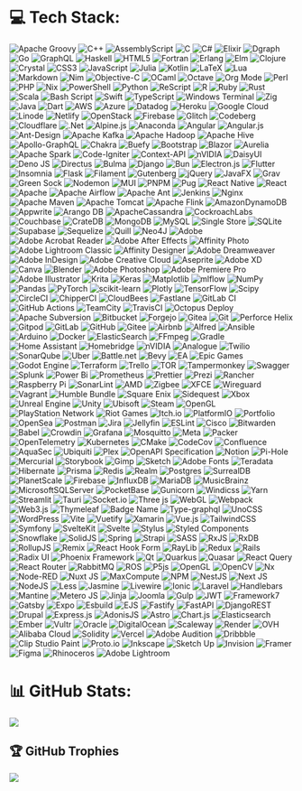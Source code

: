 # 💻 Tech Stack:
![Apache Groovy](https://img.shields.io/badge/Apache%20Groovy-4298B8.svg?style=flat&logo=Apache+Groovy&logoColor=white) ![C++](https://img.shields.io/badge/c++-%2300599C.svg?style=flat&logo=c%2B%2B&logoColor=white) ![AssemblyScript](https://img.shields.io/badge/assembly%20script-%23000000.svg?style=flat&logo=assemblyscript&logoColor=white) ![C](https://img.shields.io/badge/c-%2300599C.svg?style=flat&logo=c&logoColor=white) ![C#](https://img.shields.io/badge/c%23-%23239120.svg?style=flat&logo=csharp&logoColor=white) ![Elixir](https://img.shields.io/badge/elixir-%234B275F.svg?style=flat&logo=elixir&logoColor=white) ![Dgraph](https://img.shields.io/badge/dgraph-%23E50695.svg?style=flat&logo=dgraph&logoColor=white) ![Go](https://img.shields.io/badge/go-%2300ADD8.svg?style=flat&logo=go&logoColor=white) ![GraphQL](https://img.shields.io/badge/-GraphQL-E10098?style=flat&logo=graphql&logoColor=white) ![Haskell](https://img.shields.io/badge/Haskell-5e5086?style=flat&logo=haskell&logoColor=white) ![HTML5](https://img.shields.io/badge/html5-%23E34F26.svg?style=flat&logo=html5&logoColor=white) ![Fortran](https://img.shields.io/badge/Fortran-%23734F96.svg?style=flat&logo=fortran&logoColor=white) ![Erlang](https://img.shields.io/badge/Erlang-white.svg?style=flat&logo=erlang&logoColor=a90533) ![Elm](https://img.shields.io/badge/Elm-60B5CC?style=flat&logo=elm&logoColor=white) ![Clojure](https://img.shields.io/badge/Clojure-%23Clojure.svg?style=flat&logo=Clojure&logoColor=Clojure) ![Crystal](https://img.shields.io/badge/crystal-%23000000.svg?style=flat&logo=crystal&logoColor=white) ![CSS3](https://img.shields.io/badge/css3-%231572B6.svg?style=flat&logo=css3&logoColor=white) ![JavaScript](https://img.shields.io/badge/javascript-%23323330.svg?style=flat&logo=javascript&logoColor=%23F7DF1E) ![Julia](https://img.shields.io/badge/-Julia-9558B2?style=flat&logo=julia&logoColor=white) ![Kotlin](https://img.shields.io/badge/kotlin-%237F52FF.svg?style=flat&logo=kotlin&logoColor=white) ![LaTeX](https://img.shields.io/badge/latex-%23008080.svg?style=flat&logo=latex&logoColor=white) ![Lua](https://img.shields.io/badge/lua-%232C2D72.svg?style=flat&logo=lua&logoColor=white) ![Markdown](https://img.shields.io/badge/markdown-%23000000.svg?style=flat&logo=markdown&logoColor=white) ![Nim](https://img.shields.io/badge/nim-%23FFE953.svg?style=flat&logo=nim&logoColor=white) ![Objective-C](https://img.shields.io/badge/OBJECTIVE--C-%233A95E3.svg?style=flat&logo=apple&logoColor=white) ![OCaml](https://img.shields.io/badge/OCaml-%23E98407.svg?style=flat&logo=ocaml&logoColor=white) ![Octave](https://img.shields.io/badge/OCTAVE-darkblue?style=flat&logo=octave&logoColor=fcd683) ![Org Mode](https://img.shields.io/badge/orgmode-%2377AA99.svg?style=flat&logo=org&logoColor=white) ![Perl](https://img.shields.io/badge/perl-%2339457E.svg?style=flat&logo=perl&logoColor=white) ![PHP](https://img.shields.io/badge/php-%23777BB4.svg?style=flat&logo=php&logoColor=white) ![Nix](https://img.shields.io/badge/NIX-5277C3.svg?style=flat&logo=NixOS&logoColor=white) ![PowerShell](https://img.shields.io/badge/PowerShell-%235391FE.svg?style=flat&logo=powershell&logoColor=white) ![Python](https://img.shields.io/badge/python-3670A0?style=flat&logo=python&logoColor=ffdd54) ![ReScript](https://img.shields.io/badge/rescript-%2314162c?style=flat&logo=rescript&logoColor=e34c4c) ![R](https://img.shields.io/badge/r-%23276DC3.svg?style=flat&logo=r&logoColor=white) ![Ruby](https://img.shields.io/badge/ruby-%23CC342D.svg?style=flat&logo=ruby&logoColor=white) ![Rust](https://img.shields.io/badge/rust-%23000000.svg?style=flat&logo=rust&logoColor=white) ![Scala](https://img.shields.io/badge/scala-%23DC322F.svg?style=flat&logo=scala&logoColor=white) ![Bash Script](https://img.shields.io/badge/bash_script-%23121011.svg?style=flat&logo=gnu-bash&logoColor=white) ![Swift](https://img.shields.io/badge/swift-F54A2A?style=flat&logo=swift&logoColor=white) ![TypeScript](https://img.shields.io/badge/typescript-%23007ACC.svg?style=flat&logo=typescript&logoColor=white) ![Windows Terminal](https://img.shields.io/badge/Windows%20Terminal-%234D4D4D.svg?style=flat&logo=windows-terminal&logoColor=white) ![Zig](https://img.shields.io/badge/Zig-%23F7A41D.svg?style=flat&logo=zig&logoColor=white) ![Java](https://img.shields.io/badge/java-%23ED8B00.svg?style=flat&logo=openjdk&logoColor=white) ![Dart](https://img.shields.io/badge/dart-%230175C2.svg?style=flat&logo=dart&logoColor=white) ![AWS](https://img.shields.io/badge/AWS-%23FF9900.svg?style=flat&logo=amazon-aws&logoColor=white) ![Azure](https://img.shields.io/badge/azure-%230072C6.svg?style=flat&logo=microsoftazure&logoColor=white) ![Datadog](https://img.shields.io/badge/datadog-%23632CA6.svg?style=flat&logo=datadog&logoColor=white) ![Heroku](https://img.shields.io/badge/heroku-%23430098.svg?style=flat&logo=heroku&logoColor=white) ![Google Cloud](https://img.shields.io/badge/GoogleCloud-%234285F4.svg?style=flat&logo=google-cloud&logoColor=white) ![Linode](https://img.shields.io/badge/linode-00A95C?style=flat&logo=linode&logoColor=white) ![Netlify](https://img.shields.io/badge/netlify-%23000000.svg?style=flat&logo=netlify&logoColor=#00C7B7) ![OpenStack](https://img.shields.io/badge/Openstack-%23f01742.svg?style=flat&logo=openstack&logoColor=white) ![Firebase](https://img.shields.io/badge/firebase-%23039BE5.svg?style=flat&logo=firebase) ![Glitch](https://img.shields.io/badge/glitch-%233333FF.svg?style=flat&logo=glitch&logoColor=white) ![Codeberg](https://img.shields.io/badge/Codeberg-2185D0?style=flat&logo=Codeberg&logoColor=white) ![Cloudflare](https://img.shields.io/badge/Cloudflare-F38020?style=flat&logo=Cloudflare&logoColor=white) ![.Net](https://img.shields.io/badge/.NET-5C2D91?style=flat&logo=.net&logoColor=white) ![Alpine.js](https://img.shields.io/badge/alpinejs-white.svg?style=flat&logo=alpinedotjs&logoColor=%238BC0D0) ![Anaconda](https://img.shields.io/badge/Anaconda-%2344A833.svg?style=flat&logo=anaconda&logoColor=white) ![Angular](https://img.shields.io/badge/angular-%23DD0031.svg?style=flat&logo=angular&logoColor=white) ![Angular.js](https://img.shields.io/badge/angular.js-%23E23237.svg?style=flat&logo=angularjs&logoColor=white) ![Ant-Design](https://img.shields.io/badge/-AntDesign-%230170FE?style=flat&logo=ant-design&logoColor=white) ![Apache Kafka](https://img.shields.io/badge/Apache%20Kafka-000?style=flat&logo=apachekafka) ![Apache Hadoop](https://img.shields.io/badge/Apache%20Hadoop-66CCFF?style=flat&logo=apachehadoop&logoColor=black) ![Apache Hive](https://img.shields.io/badge/Apache%20Hive-FDEE21?style=flat&logo=apachehive&logoColor=black) ![Apollo-GraphQL](https://img.shields.io/badge/-ApolloGraphQL-311C87?style=flat&logo=apollo-graphql) ![Chakra](https://img.shields.io/badge/chakra-%234ED1C5.svg?style=flat&logo=chakraui&logoColor=white) ![Buefy](https://img.shields.io/badge/Buefy-7957D5?style=flat&logo=buefy&logoColor=48289E) ![Bootstrap](https://img.shields.io/badge/bootstrap-%238511FA.svg?style=flat&logo=bootstrap&logoColor=white) ![Blazor](https://img.shields.io/badge/blazor-%235C2D91.svg?style=flat&logo=blazor&logoColor=white) ![Aurelia](https://img.shields.io/badge/aurelia-%23ED2B88.svg?style=flat&logo=aurelia&logoColor=fff) ![Apache Spark](https://img.shields.io/badge/Apache%20Spark-FDEE21?style=flat&logo=apachespark&logoColor=black) ![Code-Igniter](https://img.shields.io/badge/CodeIgniter-%23EF4223.svg?style=flat&logo=codeIgniter&logoColor=white) ![Context-API](https://img.shields.io/badge/Context--Api-000000?style=flat&logo=react) ![nVIDIA](https://img.shields.io/badge/cuda-000000.svg?style=flat&logo=nVIDIA&logoColor=green) ![DaisyUI](https://img.shields.io/badge/daisyui-5A0EF8?style=flat&logo=daisyui&logoColor=white) ![Deno JS](https://img.shields.io/badge/deno%20js-000000?style=flat&logo=deno&logoColor=white) ![Directus](https://img.shields.io/badge/directus-%2364f.svg?style=flat&logo=directus&logoColor=white) ![Bulma](https://img.shields.io/badge/bulma-00D0B1?style=flat&logo=bulma&logoColor=white) ![Django](https://img.shields.io/badge/django-%23092E20.svg?style=flat&logo=django&logoColor=white) ![Bun](https://img.shields.io/badge/Bun-%23000000.svg?style=flat&logo=bun&logoColor=white) ![Electron.js](https://img.shields.io/badge/Electron-191970?style=flat&logo=Electron&logoColor=white) ![Flutter](https://img.shields.io/badge/Flutter-%2302569B.svg?style=flat&logo=Flutter&logoColor=white) ![Insomnia](https://img.shields.io/badge/Insomnia-black?style=flat&logo=insomnia&logoColor=5849BE) ![Flask](https://img.shields.io/badge/flask-%23000.svg?style=flat&logo=flask&logoColor=white) ![Filament](https://img.shields.io/badge/Filament-FFAA00?style=flat&logoColor=%23000000) ![Gutenberg](https://img.shields.io/badge/gutenberg-%23077CB2.svg?style=flat&logo=gutenberg&logoColor=white) ![jQuery](https://img.shields.io/badge/jquery-%230769AD.svg?style=flat&logo=jquery&logoColor=white) ![JavaFX](https://img.shields.io/badge/javafx-%23FF0000.svg?style=flat&logo=javafx&logoColor=white) ![Grav](https://img.shields.io/badge/grav-%23FFFFFF.svg?style=flat&logo=grav&logoColor=221E1F) ![Green Sock](https://img.shields.io/badge/green%20sock-88CE02?style=flat&logo=greensock&logoColor=white) ![Nodemon](https://img.shields.io/badge/NODEMON-%23323330.svg?style=flat&logo=nodemon&logoColor=%BBDEAD) ![MUI](https://img.shields.io/badge/MUI-%230081CB.svg?style=flat&logo=mui&logoColor=white) ![PNPM](https://img.shields.io/badge/pnpm-%234a4a4a.svg?style=flat&logo=pnpm&logoColor=f69220) ![Pug](https://img.shields.io/badge/Pug-FFF?style=flat&logo=pug&logoColor=A86454) ![React Native](https://img.shields.io/badge/react_native-%2320232a.svg?style=flat&logo=react&logoColor=%2361DAFB) ![React](https://img.shields.io/badge/react-%2320232a.svg?style=flat&logo=react&logoColor=%2361DAFB) ![Apache](https://img.shields.io/badge/apache-%23D42029.svg?style=flat&logo=apache&logoColor=white) ![Apache Airflow](https://img.shields.io/badge/Apache%20Airflow-017CEE?style=flat&logo=Apache%20Airflow&logoColor=white) ![Apache Ant](https://img.shields.io/badge/Apache%20Ant-A81C7D?style=flat&logo=Apache%20Ant&logoColor=white) ![Jenkins](https://img.shields.io/badge/jenkins-%232C5263.svg?style=flat&logo=jenkins&logoColor=white) ![Nginx](https://img.shields.io/badge/nginx-%23009639.svg?style=flat&logo=nginx&logoColor=white) ![Apache Maven](https://img.shields.io/badge/Apache%20Maven-C71A36?style=flat&logo=Apache%20Maven&logoColor=white) ![Apache Tomcat](https://img.shields.io/badge/apache%20tomcat-%23F8DC75.svg?style=flat&logo=apache-tomcat&logoColor=black) ![Apache Flink](https://img.shields.io/badge/Apache%20Flink-E6526F?style=flat&logo=Apache%20Flink&logoColor=white) ![AmazonDynamoDB](https://img.shields.io/badge/Amazon%20DynamoDB-4053D6?style=flat&logo=Amazon%20DynamoDB&logoColor=white) ![Appwrite](https://img.shields.io/badge/Appwrite-%23FD366E.svg?style=flat&logo=appwrite&logoColor=white) ![Arango DB](https://img.shields.io/badge/ArangoDB-DDE072?style=flat&logo=arangodb&logoColor=white) ![ApacheCassandra](https://img.shields.io/badge/cassandra-%231287B1.svg?style=flat&logo=apache-cassandra&logoColor=white) ![CockroachLabs](https://img.shields.io/badge/Cockroach%20Labs-6933FF?style=flat&logo=Cockroach%20Labs&logoColor=white) ![Couchbase](https://img.shields.io/badge/Couchbase-EA2328?style=flat&logo=couchbase&logoColor=white) ![CrateDB](https://img.shields.io/badge/CrateDB-009DC7?style=flat&logo=CrateDB&logoColor=white) ![MongoDB](https://img.shields.io/badge/MongoDB-%234ea94b.svg?style=flat&logo=mongodb&logoColor=white) ![MySQL](https://img.shields.io/badge/mysql-4479A1.svg?style=flat&logo=mysql&logoColor=white) ![Single Store](https://img.shields.io/badge/Single%20Store-AA00FF?style=flat&logo=singlestore&logoColor=white) ![SQLite](https://img.shields.io/badge/sqlite-%2307405e.svg?style=flat&logo=sqlite&logoColor=white) ![Supabase](https://img.shields.io/badge/Supabase-3ECF8E?style=flat&logo=supabase&logoColor=white) ![Sequelize](https://img.shields.io/badge/Sequelize-52B0E7?style=flat&logo=Sequelize&logoColor=white) ![Quill](https://img.shields.io/badge/Quill-52B0E7?style=flat&logo=apache&logoColor=white) ![Neo4J](https://img.shields.io/badge/Neo4j-008CC1?style=flat&logo=neo4j&logoColor=white) ![Adobe](https://img.shields.io/badge/adobe-%23FF0000.svg?style=flat&logo=adobe&logoColor=white) ![Adobe Acrobat Reader](https://img.shields.io/badge/Adobe%20Acrobat%20Reader-EC1C24.svg?style=flat&logo=Adobe%20Acrobat%20Reader&logoColor=white) ![Adobe After Effects](https://img.shields.io/badge/Adobe%20After%20Effects-9999FF.svg?style=flat&logo=Adobe%20After%20Effects&logoColor=white) ![Affinity Photo](https://img.shields.io/badge/affinityphoto-%237E4DD2.svg?style=flat&logo=affinity-photo&logoColor=white) ![Adobe Lightroom Classic](https://img.shields.io/badge/Adobe%20Lightroom%20Classic-31A8FF.svg?style=flat&logo=Adobe%20Lightroom%20Classic&logoColor=white) ![Affinity Designer](https://img.shields.io/badge/affinity%20desginer-%231B72BE.svg?style=flat&logo=affinity-designer&logoColor=white) ![Adobe Dreamweaver](https://img.shields.io/badge/Adobe%20Dreamweaver-FF61F6.svg?style=flat&logo=Adobe%20Dreamweaver&logoColor=white) ![Adobe InDesign](https://img.shields.io/badge/Adobe%20InDesign-49021F?style=flat&logo=adobeindesign&logoColor=FF3366) ![Adobe Creative Cloud](https://img.shields.io/badge/Adobe%20Creative%20Cloud-DA1F26.svg?style=flat&logo=Adobe%20Creative%20Cloud&logoColor=white) ![Aseprite](https://img.shields.io/badge/Aseprite-FFFFFF?style=flat&logo=Aseprite&logoColor=#7D929E) ![Adobe XD](https://img.shields.io/badge/Adobe%20XD-470137?style=flat&logo=Adobe%20XD&logoColor=#FF61F6) ![Canva](https://img.shields.io/badge/Canva-%2300C4CC.svg?style=flat&logo=Canva&logoColor=white) ![Blender](https://img.shields.io/badge/blender-%23F5792A.svg?style=flat&logo=blender&logoColor=white) ![Adobe Photoshop](https://img.shields.io/badge/adobe%20photoshop-%2331A8FF.svg?style=flat&logo=adobe%20photoshop&logoColor=white) ![Adobe Premiere Pro](https://img.shields.io/badge/Adobe%20Premiere%20Pro-9999FF.svg?style=flat&logo=Adobe%20Premiere%20Pro&logoColor=white) ![Adobe Illustrator](https://img.shields.io/badge/adobe%20illustrator-%23FF9A00.svg?style=flat&logo=adobe%20illustrator&logoColor=white) ![Krita](https://img.shields.io/badge/Krita-203759?style=flat&logo=krita&logoColor=EEF37B) ![Keras](https://img.shields.io/badge/Keras-%23D00000.svg?style=flat&logo=Keras&logoColor=white) ![Matplotlib](https://img.shields.io/badge/Matplotlib-%23ffffff.svg?style=flat&logo=Matplotlib&logoColor=black) ![mlflow](https://img.shields.io/badge/mlflow-%23d9ead3.svg?style=flat&logo=numpy&logoColor=blue) ![NumPy](https://img.shields.io/badge/numpy-%23013243.svg?style=flat&logo=numpy&logoColor=white) ![Pandas](https://img.shields.io/badge/pandas-%23150458.svg?style=flat&logo=pandas&logoColor=white) ![PyTorch](https://img.shields.io/badge/PyTorch-%23EE4C2C.svg?style=flat&logo=PyTorch&logoColor=white) ![scikit-learn](https://img.shields.io/badge/scikit--learn-%23F7931E.svg?style=flat&logo=scikit-learn&logoColor=white) ![Plotly](https://img.shields.io/badge/Plotly-%233F4F75.svg?style=flat&logo=plotly&logoColor=white) ![TensorFlow](https://img.shields.io/badge/TensorFlow-%23FF6F00.svg?style=flat&logo=TensorFlow&logoColor=white) ![Scipy](https://img.shields.io/badge/SciPy-%230C55A5.svg?style=flat&logo=scipy&logoColor=%white) ![CircleCI](https://img.shields.io/badge/circleci-%23161616.svg?style=flat&logo=circleci&logoColor=white) ![ChipperCI](https://img.shields.io/badge/chipperci-1e394e.svg?style=flat&logo=chipperci&logoColor=white) ![CloudBees](https://img.shields.io/badge/CloudBees-1997B5&?logo=cloudbees&logoColor=white&style=flat) ![Fastlane](https://img.shields.io/badge/fastlane-%2382bd4e.svg?style=flat&logo=fastlane&logoColor=black) ![GitLab CI](https://img.shields.io/badge/gitlab%20CI-%23181717.svg?style=flat&logo=gitlab&logoColor=white) ![GitHub Actions](https://img.shields.io/badge/github%20actions-%232671E5.svg?style=flat&logo=githubactions&logoColor=white) ![TeamCity](https://img.shields.io/badge/teamcity-000000.svg?style=flat&logo=teamcity&logoColor=white) ![TravisCI](https://img.shields.io/badge/travis%20ci-%232B2F33.svg?style=flat&logo=travis&logoColor=white) ![Octopus Deploy](https://img.shields.io/badge/octopus%20deploy-0D80D8?style=flat&logo=octopusdeploy&logoColor=white) ![Apache Subversion](https://img.shields.io/badge/subversion-%23809CC9.svg?style=flat&logo=subversion&logoColor=white) ![Bitbucket](https://img.shields.io/badge/bitbucket-%230047B3.svg?style=flat&logo=bitbucket&logoColor=white) ![Forgejo](https://img.shields.io/badge/forgejo-%23FB923C.svg?style=flat&logo=forgejo&logoColor=white) ![Gitea](https://img.shields.io/badge/Gitea-34495E?style=flat&logo=gitea&logoColor=5D9425) ![Git](https://img.shields.io/badge/git-%23F05033.svg?style=flat&logo=git&logoColor=white) ![Perforce Helix](https://img.shields.io/badge/-PERFORCE%20HELIX-404040?style=flat&logo=Perforce&logoColor=white) ![Gitpod](https://img.shields.io/badge/gitpod-f06611.svg?style=flat&logo=gitpod&logoColor=white) ![GitLab](https://img.shields.io/badge/gitlab-%23181717.svg?style=flat&logo=gitlab&logoColor=white) ![GitHub](https://img.shields.io/badge/github-%23121011.svg?style=flat&logo=github&logoColor=white) ![Gitee](https://img.shields.io/badge/Gitee-C71D23?style=flat&logo=gitee&logoColor=white) ![Airbnb](https://img.shields.io/badge/Airbnb-%23ff5a5f.svg?style=flat&logo=Airbnb&logoColor=white) ![Alfred](https://img.shields.io/badge/alfred-%235C1F87.svg?style=flat&logo=alfred) ![Ansible](https://img.shields.io/badge/ansible-%231A1918.svg?style=flat&logo=ansible&logoColor=white) ![Arduino](https://img.shields.io/badge/-Arduino-00979D?style=flat&logo=Arduino&logoColor=white) ![Docker](https://img.shields.io/badge/docker-%230db7ed.svg?style=flat&logo=docker&logoColor=white) ![ElasticSearch](https://img.shields.io/badge/-ElasticSearch-005571?style=flat&logo=elasticsearch) ![FFmpeg](https://shields.io/badge/FFmpeg-%23171717.svg?logo=ffmpeg&style=flat&labelColor=171717&logoColor=5cb85c) ![Gradle](https://img.shields.io/badge/Gradle-02303A.svg?style=flat&logo=Gradle&logoColor=white) ![Home Assistant](https://img.shields.io/badge/home%20assistant-%2341BDF5.svg?style=flat&logo=home-assistant&logoColor=white) ![Homebridge](https://img.shields.io/badge/homebridge-%23491F59.svg?style=flat&logo=homebridge&logoColor=white) ![nVIDIA](https://img.shields.io/badge/nVIDIA-%2376B900.svg?style=flat&logo=nVIDIA&logoColor=white) ![Analogue](https://img.shields.io/badge/Analogue-1A1A1A?style=flat&logo=Analogue&logoColor=white) ![Twilio](https://img.shields.io/badge/Twilio-F22F46?style=flat&logo=Twilio&logoColor=white) ![SonarQube](https://img.shields.io/badge/SonarQube-black?style=flat&logo=sonarqube&logoColor=4E9BCD) ![Uber](https://img.shields.io/badge/Uber-%23000000.svg?style=flat&logo=Uber&logoColor=white) ![Battle.net](https://img.shields.io/badge/battle.net-%2300AEFF.svg?style=flat&logo=battle.net&logoColor=white) ![Bevy](https://img.shields.io/badge/bevy-%23232326.svg?style=flat&logo=bevy&logoColor=white) ![EA](https://img.shields.io/badge/ea-%23000000.svg?style=flat&logo=ea&logoColor=white) ![Epic Games](https://img.shields.io/badge/epicgames-%23313131.svg?style=flat&logo=epicgames&logoColor=white) ![Godot Engine](https://img.shields.io/badge/GODOT-%23FFFFFF.svg?style=flat&logo=godot-engine) ![Terraform](https://img.shields.io/badge/terraform-%235835CC.svg?style=flat&logo=terraform&logoColor=white) ![Trello](https://img.shields.io/badge/Trello-%23026AA7.svg?style=flat&logo=Trello&logoColor=white) ![TOR](https://img.shields.io/badge/tor-%237E4798.svg?style=flat&logo=tor-project&logoColor=white) ![Tampermonkey](https://img.shields.io/badge/tampermonkey-%2300485B.svg?style=flat&logo=tampermonkey&logoColor=white) ![Swagger](https://img.shields.io/badge/-Swagger-%23Clojure?style=flat&logo=swagger&logoColor=white) ![Splunk](https://img.shields.io/badge/splunk-%23000000.svg?style=flat&logo=splunk&logoColor=white) ![Power Bi](https://img.shields.io/badge/power_bi-F2C811?style=flat&logo=powerbi&logoColor=black) ![Prometheus](https://img.shields.io/badge/Prometheus-E6522C?style=flat&logo=Prometheus&logoColor=white) ![Prettier](https://img.shields.io/badge/prettier-%23F7B93E.svg?style=flat&logo=prettier&logoColor=black) ![Prezi](https://img.shields.io/badge/Prezi-%23000000.svg?style=flat&logo=Prezi&logoColor=white) ![Rancher](https://img.shields.io/badge/rancher-%230075A8.svg?style=flat&logo=rancher&logoColor=white) ![Raspberry Pi](https://img.shields.io/badge/-Raspberry_Pi-C51A4A?style=flat&logo=Raspberry-Pi) ![SonarLint](https://img.shields.io/badge/SonarLint-CB2029?style=flat&logo=SONARLINT&logoColor=white) ![AMD](https://img.shields.io/badge/AMD-%23000000.svg?style=flat&logo=amd&logoColor=white) ![Zigbee](https://img.shields.io/badge/zigbee-%23EB0443.svg?style=flat&logo=zigbee&logoColor=white) ![XFCE](https://img.shields.io/badge/XFCE-%232284F2.svg?style=flat&logo=xfce&logoColor=white) ![Wireguard](https://img.shields.io/badge/wireguard-%2388171A.svg?style=flat&logo=wireguard&logoColor=white) ![Vagrant](https://img.shields.io/badge/vagrant-%231563FF.svg?style=flat&logo=vagrant&logoColor=white) ![Humble Bundle](https://img.shields.io/badge/HumbleBundle-%23494F5C.svg?style=flat&logo=HumbleBundle&logoColor=white) ![Square Enix](https://img.shields.io/badge/SquareEnix-%23ED1C24.svg?style=flat&logo=SquareEnix&logoColor=white) ![Sidequest](https://img.shields.io/badge/sidequest-%23101227.svg?style=flat&logo=sidequest&logoColor=white) ![Xbox](https://img.shields.io/badge/xbox-%23107C10.svg?style=flat&logo=xbox&logoColor=white) ![Unreal Engine](https://img.shields.io/badge/unrealengine-%23313131.svg?style=flat&logo=unrealengine&logoColor=white) ![Unity](https://img.shields.io/badge/unity-%23000000.svg?style=flat&logo=unity&logoColor=white) ![Ubisoft](https://img.shields.io/badge/Ubisoft-%23F5F5F5.svg?style=flat&logo=Ubisoft&logoColor=black) ![Steam](https://img.shields.io/badge/steam-%23000000.svg?style=flat&logo=steam&logoColor=white) ![OpenGL](https://img.shields.io/badge/OpenGL-white?logo=OpenGL&style=flat) ![PlayStation Network](https://img.shields.io/badge/PSN-%230070D1.svg?style=flat&logo=Playstation&logoColor=white) ![Riot Games](https://img.shields.io/badge/riotgames-D32936.svg?style=flat&logo=riotgames&logoColor=white) ![Itch.io](https://img.shields.io/badge/Itch-%23FF0B34.svg?style=flat&logo=Itch.io&logoColor=white) ![PlatformIO](https://img.shields.io/badge/PlatformIO-%23222.svg?style=flat&logo=platformio&logoColor=%23f5822a) ![Portfolio](https://img.shields.io/badge/Portfolio-%23000000.svg?style=flat&logo=firefox&logoColor=#FF7139) ![OpenSea](https://img.shields.io/badge/OpenSea-%232081E2.svg?style=flat&logo=opensea&logoColor=white) ![Postman](https://img.shields.io/badge/Postman-FF6C37?style=flat&logo=postman&logoColor=white) ![Jira](https://img.shields.io/badge/jira-%230A0FFF.svg?style=flat&logo=jira&logoColor=white) ![Jellyfin](https://img.shields.io/badge/jellyfin-%23000B25.svg?style=flat&logo=Jellyfin&logoColor=00A4DC) ![ESLint](https://img.shields.io/badge/ESLint-4B3263?style=flat&logo=eslint&logoColor=white) ![Cisco](https://img.shields.io/badge/cisco-%23049fd9.svg?style=flat&logo=cisco&logoColor=black) ![Bitwarden](https://img.shields.io/badge/bitwarden-%23175DDC.svg?style=flat&logo=bitwarden&logoColor=white) ![Babel](https://img.shields.io/badge/Babel-F9DC3e?style=flat&logo=babel&logoColor=black) ![Crowdin](https://img.shields.io/badge/Crowdin-2E3340.svg?style=flat&logo=Crowdin&logoColor=white) ![Grafana](https://img.shields.io/badge/grafana-%23F46800.svg?style=flat&logo=grafana&logoColor=white) ![Mosquitto](https://img.shields.io/badge/mosquitto-%233C5280.svg?style=flat&logo=eclipsemosquitto&logoColor=white) ![Meta](https://img.shields.io/badge/Meta-%230467DF.svg?style=flat&logo=Meta&logoColor=white) ![Packer](https://img.shields.io/badge/packer-%23E7EEF0.svg?style=flat&logo=packer&logoColor=%2302A8EF) ![OpenTelemetry](https://img.shields.io/badge/OpenTelemetry-FFFFFF?&style=flat&logo=opentelemetry&logoColor=black) ![Kubernetes](https://img.shields.io/badge/kubernetes-%23326ce5.svg?style=flat&logo=kubernetes&logoColor=white) ![CMake](https://img.shields.io/badge/CMake-%23008FBA.svg?style=flat&logo=cmake&logoColor=white) ![CodeCov](https://img.shields.io/badge/codecov-%23ff0077.svg?style=flat&logo=codecov&logoColor=white) ![Confluence](https://img.shields.io/badge/confluence-%23172BF4.svg?style=flat&logo=confluence&logoColor=white) ![AquaSec](https://img.shields.io/badge/aqua-%231904DA.svg?style=flat&logo=aqua&logoColor=#0018A8) ![Ubiquiti](https://img.shields.io/badge/ubiquiti-%230559C9.svg?style=flat&logo=ubiquiti&logoColor=white) ![Plex](https://img.shields.io/badge/plex-%23E5A00D.svg?style=flat&logo=plex&logoColor=white) ![OpenAPI Specification](https://img.shields.io/badge/openapiinitiative-%23000000.svg?style=flat&logo=openapiinitiative&logoColor=white) ![Notion](https://img.shields.io/badge/Notion-%23000000.svg?style=flat&logo=notion&logoColor=white) ![Pi-Hole](https://img.shields.io/badge/pihole-%2396060C.svg?style=flat&logo=pi-hole&logoColor=white) ![Mercurial](https://img.shields.io/badge/mercurial-999999.svg?style=flat&logo=mercurial&logoColor=white) ![Storybook](https://img.shields.io/badge/-Storybook-FF4785?style=flat&logo=storybook&logoColor=white) ![Gimp](https://img.shields.io/badge/Gimp-657D8B?style=flat&logo=gimp&logoColor=FFFFFF) ![Sketch](https://img.shields.io/badge/Sketch-FFB387?style=flat&logo=sketch&logoColor=black) ![Adobe Fonts](https://img.shields.io/badge/Adobe%20Fonts-000B1D.svg?style=flat&logo=Adobe%20Fonts&logoColor=white) ![Teradata](https://img.shields.io/badge/Teradata-F37440?style=flat&logo=teradata&logoColor=white) ![Hibernate](https://img.shields.io/badge/Hibernate-59666C?style=flat&logo=Hibernate&logoColor=white) ![Prisma](https://img.shields.io/badge/Prisma-3982CE?style=flat&logo=Prisma&logoColor=white) ![Redis](https://img.shields.io/badge/redis-%23DD0031.svg?style=flat&logo=redis&logoColor=white) ![Realm](https://img.shields.io/badge/Realm-39477F?style=flat&logo=realm&logoColor=white) ![Postgres](https://img.shields.io/badge/postgres-%23316192.svg?style=flat&logo=postgresql&logoColor=white) ![SurrealDB](https://img.shields.io/badge/SurrealDB-FF00A0?style=flat&logo=surrealdb&logoColor=white) ![PlanetScale](https://img.shields.io/badge/planetscale-%23000000.svg?style=flat&logo=planetscale&logoColor=white) ![Firebase](https://img.shields.io/badge/firebase-a08021?style=flat&logo=firebase&logoColor=ffcd34) ![InfluxDB](https://img.shields.io/badge/InfluxDB-22ADF6?style=flat&logo=InfluxDB&logoColor=white) ![MariaDB](https://img.shields.io/badge/MariaDB-003545?style=flat&logo=mariadb&logoColor=white) ![MusicBrainz](https://img.shields.io/badge/Musicbrainz-EB743B?style=flat&logo=musicbrainz&logoColor=BA478F) ![MicrosoftSQLServer](https://img.shields.io/badge/Microsoft%20SQL%20Server-CC2927?style=flat&logo=microsoft%20sql%20server&logoColor=white) ![PocketBase](https://img.shields.io/badge/pocketbase-%23b8dbe4.svg?style=flat&logo=Pocketbase&logoColor=black) ![Gunicorn](https://img.shields.io/badge/gunicorn-%298729.svg?style=flat&logo=gunicorn&logoColor=white) ![Windicss](https://img.shields.io/badge/windicss-48B0F1.svg?style=flat&logo=windi-css&logoColor=white) ![Yarn](https://img.shields.io/badge/yarn-%232C8EBB.svg?style=flat&logo=yarn&logoColor=white) ![Streamlit](https://img.shields.io/badge/Streamlit-%23FE4B4B.svg?style=flat&logo=streamlit&logoColor=white) ![Tauri](https://img.shields.io/badge/tauri-%2324C8DB.svg?style=flat&logo=tauri&logoColor=%23FFFFFF) ![Socket.io](https://img.shields.io/badge/Socket.io-black?style=flat&logo=socket.io&badgeColor=010101) ![Three js](https://img.shields.io/badge/threejs-black?style=flat&logo=three.js&logoColor=white) ![WebGL](https://img.shields.io/badge/WebGL-990000?logo=webgl&logoColor=white&style=flat) ![Webpack](https://img.shields.io/badge/webpack-%238DD6F9.svg?style=flat&logo=webpack&logoColor=black) ![Web3.js](https://img.shields.io/badge/web3.js-F16822?style=flat&logo=web3.js&logoColor=white) ![Thymeleaf](https://img.shields.io/badge/Thymeleaf-%23005C0F.svg?style=flat&logo=Thymeleaf&logoColor=white) ![Badge Name](https://img.shields.io/badge/tRPC-%232596BE.svg?style=flat&logo=tRPC&logoColor=white) ![Type-graphql](https://img.shields.io/badge/-TypeGraphQL-%23C04392?style=flat) ![UnoCSS](https://img.shields.io/badge/unocss-333333.svg?style=flat&logo=unocss&logoColor=white) ![WordPress](https://img.shields.io/badge/WordPress-%23117AC9.svg?style=flat&logo=WordPress&logoColor=white) ![Vite](https://img.shields.io/badge/vite-%23646CFF.svg?style=flat&logo=vite&logoColor=white) ![Vuetify](https://img.shields.io/badge/Vuetify-1867C0?style=flat&logo=vuetify&logoColor=AEDDFF) ![Xamarin](https://img.shields.io/badge/Xamarin-3199DC?style=flat&logo=xamarin&logoColor=white) ![Vue.js](https://img.shields.io/badge/vue.js-%2335495e.svg?style=flat&logo=vuedotjs&logoColor=%234FC08D) ![TailwindCSS](https://img.shields.io/badge/tailwindcss-%2338B2AC.svg?style=flat&logo=tailwind-css&logoColor=white) ![Symfony](https://img.shields.io/badge/symfony-%23000000.svg?style=flat&logo=symfony&logoColor=white) ![SvelteKit](https://img.shields.io/badge/sveltekit-%23ff3e00.svg?style=flat&logo=svelte&logoColor=white) ![Svelte](https://img.shields.io/badge/svelte-%23f1413d.svg?style=flat&logo=svelte&logoColor=white) ![Stylus](https://img.shields.io/badge/stylus-%23ff6347.svg?style=flat&logo=stylus&logoColor=white) ![Styled Components](https://img.shields.io/badge/styled--components-DB7093?style=flat&logo=styled-components&logoColor=white) ![Snowflake](https://img.shields.io/badge/snowflake-%2329B5E8.svg?style=flat&logo=snowflake&logoColor=white) ![SolidJS](https://img.shields.io/badge/SolidJS-2c4f7c?style=flat&logo=solid&logoColor=c8c9cb) ![Spring](https://img.shields.io/badge/spring-%236DB33F.svg?style=flat&logo=spring&logoColor=white) ![Strapi](https://img.shields.io/badge/strapi-%232E7EEA.svg?style=flat&logo=strapi&logoColor=white) ![SASS](https://img.shields.io/badge/SASS-hotpink.svg?style=flat&logo=SASS&logoColor=white) ![RxJS](https://img.shields.io/badge/rxjs-%23B7178C.svg?style=flat&logo=reactivex&logoColor=white) ![RxDB](https://img.shields.io/badge/rxdb-%238D1F89.svg?style=flat&logo=rxdb&logoColor=white) ![RollupJS](https://img.shields.io/badge/RollupJS-ef3335?style=flat&logo=rollup.js&logoColor=white) ![Remix](https://img.shields.io/badge/remix-%23000.svg?style=flat&logo=remix&logoColor=white) ![React Hook Form](https://img.shields.io/badge/React%20Hook%20Form-%23EC5990.svg?style=flat&logo=reacthookform&logoColor=white) ![RayLib](https://img.shields.io/badge/RAYLIB-FFFFFF?style=flat&logo=raylib&logoColor=black) ![Redux](https://img.shields.io/badge/redux-%23593d88.svg?style=flat&logo=redux&logoColor=white) ![Rails](https://img.shields.io/badge/rails-%23CC0000.svg?style=flat&logo=ruby-on-rails&logoColor=white) ![Radix UI](https://img.shields.io/badge/radix%20ui-161618.svg?style=flat&logo=radix-ui&logoColor=white) ![Phoenix Framework](https://img.shields.io/badge/phoenixframework-%23FD4F00.svg?style=flat&logo=phoenixframework&logoColor=black) ![Qt](https://img.shields.io/badge/Qt-%23217346.svg?style=flat&logo=Qt&logoColor=white) ![Quarkus](https://img.shields.io/badge/quarkus-%234794EB.svg?style=flat&logo=quarkus&logoColor=white) ![Quasar](https://img.shields.io/badge/Quasar-16B7FB?style=flat&logo=quasar&logoColor=black) ![React Query](https://img.shields.io/badge/-React%20Query-FF4154?style=flat&logo=react%20query&logoColor=white) ![React Router](https://img.shields.io/badge/React_Router-CA4245?style=flat&logo=react-router&logoColor=white) ![RabbitMQ](https://img.shields.io/badge/rabbitmq-FF6600?style=flat&logo=rabbitmq&logoColor=white) ![ROS](https://img.shields.io/badge/ros-%230A0FF9.svg?style=flat&logo=ros&logoColor=white) ![P5js](https://img.shields.io/badge/p5.js-ED225D?style=flat&logo=p5.js&logoColor=FFFFFF) ![OpenGL](https://img.shields.io/badge/OpenGL-%23FFFFFF.svg?style=flat&logo=opengl) ![OpenCV](https://img.shields.io/badge/opencv-%23white.svg?style=flat&logo=opencv&logoColor=white) ![Nx](https://img.shields.io/badge/nx-143055?style=flat&logo=nx&logoColor=white) ![Node-RED](https://img.shields.io/badge/Node--RED-%238F0000.svg?style=flat&logo=node-red&logoColor=white) ![Nuxt JS](https://img.shields.io/badge/Nuxt-002E3B?style=flat&logo=nuxt.js&logoColor=#00DC82) ![MaxCompute](https://img.shields.io/badge/MaxCompute-%23FF6701?style=flat&logo=alibabacloud&logoColor=white) ![NPM](https://img.shields.io/badge/NPM-%23CB3837.svg?style=flat&logo=npm&logoColor=white) ![NestJS](https://img.shields.io/badge/nestjs-%23E0234E.svg?style=flat&logo=nestjs&logoColor=white) ![Next JS](https://img.shields.io/badge/Next-black?style=flat&logo=next.js&logoColor=white) ![NodeJS](https://img.shields.io/badge/node.js-6DA55F?style=flat&logo=node.js&logoColor=white) ![Less](https://img.shields.io/badge/less-2B4C80?style=flat&logo=less&logoColor=white) ![Jasmine](https://img.shields.io/badge/jasmine-%238A4182.svg?style=flat&logo=jasmine&logoColor=white) ![Livewire](https://img.shields.io/badge/livewire-%234e56a6.svg?style=flat&logo=livewire&logoColor=white) ![Ionic](https://img.shields.io/badge/Ionic-%233880FF.svg?style=flat&logo=Ionic&logoColor=white) ![Laravel](https://img.shields.io/badge/laravel-%23FF2D20.svg?style=flat&logo=laravel&logoColor=white) ![Handlebars](https://img.shields.io/badge/Handlebars-%23000000?style=flat&logo=Handlebars.js&logoColor=white) ![Mantine](https://img.shields.io/badge/Mantine-ffffff?style=flat&logo=Mantine&logoColor=339af0) ![Metero JS](https://img.shields.io/badge/meteorjs-%23d74c4c.svg?style=flat&logo=meteor&logoColor=white) ![Jinja](https://img.shields.io/badge/jinja-white.svg?style=flat&logo=jinja&logoColor=black) ![Joomla](https://img.shields.io/badge/joomla-%235091CD.svg?style=flat&logo=joomla&logoColor=white) ![Gulp](https://img.shields.io/badge/GULP-%23CF4647.svg?style=flat&logo=gulp&logoColor=white) ![JWT](https://img.shields.io/badge/JWT-black?style=flat&logo=JSON%20web%20tokens) ![Framework7](https://img.shields.io/badge/framework7-%23EE350F.svg?style=flat&logo=framework7&logoColor=white) ![Gatsby](https://img.shields.io/badge/Gatsby-%23663399.svg?style=flat&logo=gatsby&logoColor=white) ![Expo](https://img.shields.io/badge/expo-1C1E24?style=flat&logo=expo&logoColor=#D04A37) ![Esbuild](https://img.shields.io/badge/esbuild-%23FFCF00.svg?style=flat&logo=esbuild&logoColor=black) ![EJS](https://img.shields.io/badge/ejs-%23B4CA65.svg?style=flat&logo=ejs&logoColor=black) ![Fastify](https://img.shields.io/badge/fastify-%23000000.svg?style=flat&logo=fastify&logoColor=white) ![FastAPI](https://img.shields.io/badge/FastAPI-005571?style=flat&logo=fastapi) ![DjangoREST](https://img.shields.io/badge/DJANGO-REST-ff1709?style=flat&logo=django&logoColor=white&color=ff1709&labelColor=gray) ![Drupal](https://img.shields.io/badge/drupal-%230678BE.svg?style=flat&logo=drupal&logoColor=white) ![Express.js](https://img.shields.io/badge/express.js-%23404d59.svg?style=flat&logo=express&logoColor=%2361DAFB) ![AdonisJS](https://img.shields.io/badge/adonisjs-%23220052.svg?style=flat&logo=adonisjs&logoColor=white) ![Astro](https://img.shields.io/badge/astro-%232C2052.svg?style=flat&logo=astro&logoColor=white) ![Chart.js](https://img.shields.io/badge/chart.js-F5788D.svg?style=flat&logo=chart.js&logoColor=white) ![Elasticsearch](https://img.shields.io/badge/elasticsearch-%230377CC.svg?style=flat&logo=elasticsearch&logoColor=white) ![Ember](https://img.shields.io/badge/ember-1C1E24?style=flat&logo=ember.js&logoColor=#D04A37) ![Vultr](https://img.shields.io/badge/Vultr-007BFC.svg?style=flat&logo=vultr) ![Oracle](https://img.shields.io/badge/Oracle-F80000?style=flat&logo=oracle&logoColor=white) ![DigitalOcean](https://img.shields.io/badge/DigitalOcean-%230167ff.svg?style=flat&logo=digitalOcean&logoColor=white) ![Scaleway](https://img.shields.io/badge/SCALEWAY-%234f0599.svg?style=flat&logo=scaleway&logoColor=white) ![Render](https://img.shields.io/badge/Render-%46E3B7.svg?style=flat&logo=render&logoColor=white) ![OVH](https://img.shields.io/badge/ovh-%23123F6D.svg?style=flat&logo=ovh&logoColor=#123F6D) ![Alibaba Cloud](https://img.shields.io/badge/AlibabaCloud-%23FF6701.svg?style=flat&logo=alibabacloud&logoColor=white) ![Solidity](https://img.shields.io/badge/Solidity-%23363636.svg?style=flat&logo=solidity&logoColor=white) ![Vercel](https://img.shields.io/badge/vercel-%23000000.svg?style=flat&logo=vercel&logoColor=white) ![Adobe Audition](https://img.shields.io/badge/Adobe%20Audition-9999FF.svg?style=flat&logo=Adobe%20Audition&logoColor=white) ![Dribbble](https://img.shields.io/badge/Dribbble-EA4C89?style=flat&logo=dribbble&logoColor=white) ![Clip Studio Paint](https://img.shields.io/badge/ClipStudioPaint-%23CFD3D3.svg?style=flat&logo=ClipStudioPaint&logoColor=white) ![Proto.io](https://img.shields.io/badge/Proto.io-161637?style=flat&logo=proto.io&logoColor=00e5ff) ![Inkscape](https://img.shields.io/badge/Inkscape-e0e0e0?style=flat&logo=inkscape&logoColor=080A13) ![Sketch Up](https://img.shields.io/badge/SketchUp-005F9E?style=flat&logo=sketchup&logoColor=white) ![Invision](https://img.shields.io/badge/invision-FF3366?style=flat&logo=invision&logoColor=white) ![Framer](https://img.shields.io/badge/Framer-black?style=flat&logo=framer&logoColor=blue) ![Figma](https://img.shields.io/badge/figma-%23F24E1E.svg?style=flat&logo=figma&logoColor=white) ![Rhinoceros](https://img.shields.io/badge/Rhinoceros-801010?style=flat&logo=rhinoceros&logoColor=white) ![Adobe Lightroom](https://img.shields.io/badge/Adobe%20Lightroom-31A8FF.svg?style=flat&logo=Adobe%20Lightroom&logoColor=white)

# 📊 GitHub Stats:
![](https://github-readme-streak-stats.herokuapp.com/?user=jatinf&theme=dark&hide_border=false)<br/>

## 🏆 GitHub Trophies
![](https://github-profile-trophy.vercel.app/?username=jatinf&theme=radical&no-frame=false&no-bg=false&margin-w=4)





